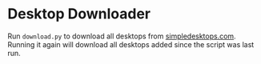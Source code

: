# Desktop Downloader

Run `download.py` to download all desktops from [simpledesktops.com](http://simpledesktops.com). Running it again will download all desktops added since the script was last run.
